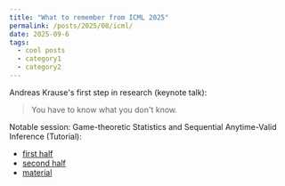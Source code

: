 ```yaml
---
title: "What to remember from ICML 2025"
permalink: /posts/2025/08/icml/
date: 2025-09-6
tags:
  - cool posts
  - category1
  - category2
---
```


Andreas Krause's first step in research (keynote talk): 
> You have to know what you don't know.

Notable session:
Game-theoretic Statistics and Sequential Anytime-Valid Inference (Tutorial):
- [first half](https://stat.cmu.edu/~aramdas/icml25/ramdas1.pdf)
- [second half](https://stat.cmu.edu/~aramdas/icml25/ramdas2.pdf)
- [material](https://stat.cmu.edu/~aramdas/icml25/evalue-checklist.pdf)